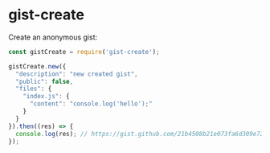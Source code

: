 # gist-create

Create an anonymous gist:
```javascript
const gistCreate = require('gist-create');

gistCreate.new({
  "description": "new created gist",
  "public": false,
  "files": {
    "index.js": {
      "content": "console.log('hello');"
    }
  }
}).then((res) => {
  console.log(res); // https://gist.github.com/21b4508b21e073fa6d309e724dcacac7
});
```